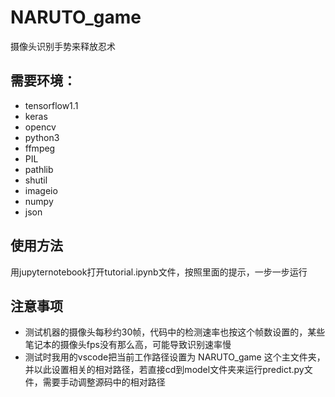 # NARUTO_game
摄像头识别手势来释放忍术

##  需要环境：  
* tensorflow1.1
* keras
* opencv
* python3
* ffmpeg
* PIL
* pathlib
* shutil
* imageio
* numpy
* json

## 使用方法
用jupyternotebook打开tutorial.ipynb文件，按照里面的提示，一步一步运行

## 注意事项
* 测试机器的摄像头每秒约30帧，代码中的检测速率也按这个帧数设置的，某些笔记本的摄像头fps没有那么高，可能导致识别速率慢
* 测试时我用的vscode把当前工作路径设置为 NARUTO_game 这个主文件夹，并以此设置相关的相对路径，若直接cd到model文件夹来运行predict.py文件，需要手动调整源码中的相对路径
